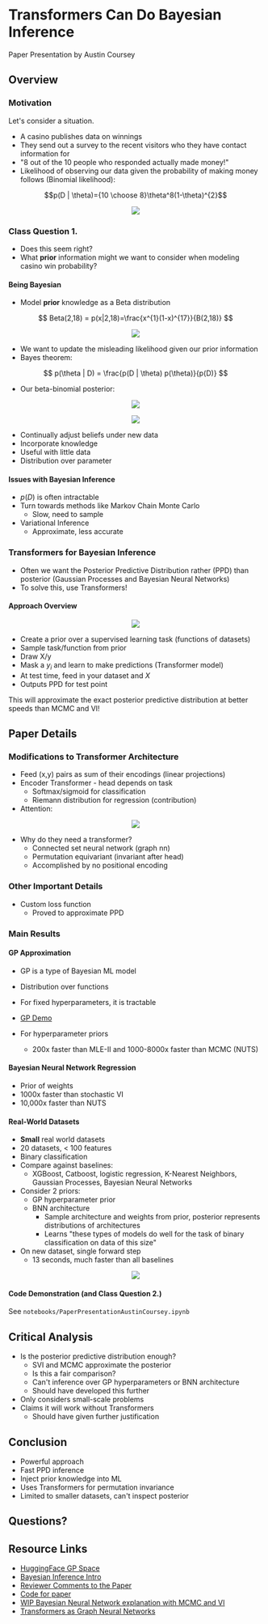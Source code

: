 # Transformers Can Do Bayesian Inference
Paper Presentation by Austin Coursey
## Overview
### Motivation
Let's consider a situation.
- A casino publishes data on winnings
- They send out a survey to the recent visitors who they have contact information for
- "8 out of the 10 people who responded actually made money!"
- Likelihood of observing our data given the probability of making money follows (Binomial likelihood):

$$p(D | \theta)={10 \choose 8}\theta^8(1-\theta)^{2}$$

<p align="center">
  <img src="https://github.com/acoursey3/transformer-bayesian/blob/main/figures/likelihood.png?raw=true">
</p>

### Class Question 1.
- Does this seem right? 
- What **prior** information might we want to consider when modeling casino win probability?

#### Being Bayesian

- Model **prior** knowledge as a Beta distribution

$$
Beta(2,18) = p(x|2,18)=\frac{x^{1}(1-x)^{17}}{B(2,18)}
$$

<p align="center">
  <img src="https://github.com/acoursey3/transformer-bayesian/blob/main/figures/prior.png?raw=true">
</p>

- We want to update the misleading likelihood given our prior information
- Bayes theorem:

$$
p(\theta | D) = \frac{p(D | \theta) p(\theta)}{p(D)}
$$

- Our beta-binomial posterior:

<p align="center">
  <img src="https://github.com/acoursey3/transformer-bayesian/blob/main/figures/form_posterior.png?raw=true">
</p>

<p align="center">
  <img src="https://github.com/acoursey3/transformer-bayesian/blob/main/figures/posterior.png?raw=true">
</p>

- Continually adjust beliefs under new data
- Incorporate knowledge
- Useful with little data
- Distribution over parameter

#### Issues with Bayesian Inference

- $p(D)$ is often intractable
- Turn towards methods like Markov Chain Monte Carlo
  - Slow, need to sample
- Variational Inference
  - Approximate, less accurate

### Transformers for Bayesian Inference

- Often we want the Posterior Predictive Distribution rather (PPD) than posterior (Gaussian Processes and Bayesian Neural Networks)
- To solve this, use Transformers!

#### Approach Overview

<p align="center">
  <img src="https://github.com/acoursey3/transformer-bayesian/blob/main/figures/pfn_overview.png?raw=true">
</p>

- Create a prior over a supervised learning task (functions of datasets)
- Sample task/function from prior
- Draw X/y
- Mask a $y_i$ and learn to make predictions (Transformer model)
- At test time, feed in your dataset and $X$
- Outputs PPD for test point

This will approximate the exact posterior predictive distribution at better speeds than MCMC and VI!

## Paper Details

### Modifications to Transformer Architecture

- Feed (x,y) pairs as sum of their encodings (linear projections)
- Encoder Transformer - head depends on task
  - Softmax/sigmoid for classification
  - Riemann distribution for regression (contribution)
- Attention:

<p align="center">
  <img src="https://github.com/acoursey3/transformer-bayesian/blob/main/figures/attention.png?raw=true">
</p>

- Why do they need a transformer?
  - Connected set neural network (graph nn)
  - Permutation equivariant (invariant after head)
  - Accomplished by no positional encoding
  
### Other Important Details

- Custom loss function
  - Proved to approximate PPD
  
### Main Results

#### GP Approximation
- GP is a type of Bayesian ML model
- Distribution over functions
- For fixed hyperparameters, it is tractable
- [GP Demo](https://huggingface.co/spaces/samuelinferences/transformers-can-do-bayesian-inference)

- For hyperparameter priors
  - 200x faster than MLE-II and 1000-8000x faster than MCMC (NUTS)
  
#### Bayesian Neural Network Regression
- Prior of weights
- 1000x faster than stochastic VI
- 10,000x faster than NUTS

#### Real-World Datasets
- **Small** real world datasets
- 20 datasets, < 100 features
- Binary classification
- Compare against baselines: 
  - XGBoost, Catboost, logistic regression, K-Nearest Neighbors, Gaussian Processes, Bayesian Neural Networks
- Consider 2 priors:
  - GP hyperparameter prior
  - BNN architecture
    - Sample architecture and weights from prior, posterior represents distributions of architectures
    - Learns "these types of models do well for the task of binary classification on data of this size"
- On new dataset, single forward step 
  - 13 seconds, much faster than all baselines
  
<p align="center">
  <img src="https://github.com/acoursey3/transformer-bayesian/blob/main/figures/tabular.png?raw=true">
</p>

#### Code Demonstration (and Class Question 2.)

See `notebooks/PaperPresentationAustinCoursey.ipynb`

## Critical Analysis
- Is the posterior predictive distribution enough?
  - SVI and MCMC approximate the posterior
  - Is this a fair comparison?
  - Can't inference over GP hyperparameters or BNN architecture
  - Should have developed this further
- Only considers small-scale problems
- Claims it will work without Transformers
  - Should have given further justification

## Conclusion

- Powerful approach
- Fast PPD inference
- Inject prior knowledge into ML
- Uses Transformers for permutation invariance
- Limited to smaller datasets, can't inspect posterior

## Questions?

## Resource Links
- [HuggingFace GP Space](https://huggingface.co/spaces/samuelinferences/transformers-can-do-bayesian-inference)
- [Bayesian Inference Intro](https://seeing-theory.brown.edu/bayesian-inference/index.html)
- [Reviewer Comments to the Paper](https://openreview.net/forum?id=KSugKcbNf9)
- [Code for paper](https://github.com/automl/TransformersCanDoBayesianInference)
- [WIP Bayesian Neural Network explanation with MCMC and VI](https://www.cs.toronto.edu/~duvenaud/distill_bayes_net/public/)
- [Transformers as Graph Neural Networks](https://thegradient.pub/transformers-are-graph-neural-networks/)
